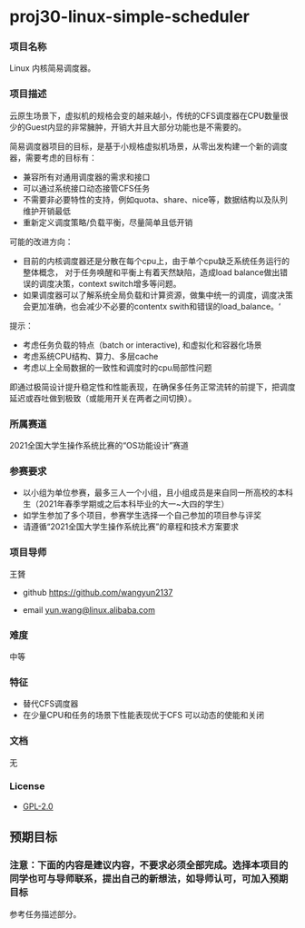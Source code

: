 # proj30-linux-simple-scheduler
### 项目名称
Linux 内核简易调度器。

### 项目描述

云原生场景下，虚拟机的规格会变的越来越小，传统的CFS调度器在CPU数量很少的Guest内显的非常臃肿，开销大并且大部分功能也是不需要的。

简易调度器项目的目标，是基于小规格虚拟机场景，从零出发构建一个新的调度器，需要考虑的目标有：

* 兼容所有对通用调度器的需求和接口
* 可以通过系统接口动态接管CFS任务
* 不需要非必要特性的支持，例如quota、share、nice等，数据结构以及队列维护开销最低
* 重新定义调度策略/负载平衡，尽量简单且低开销

可能的改进方向：

* 目前的内核调度器还是分散在每个cpu上，由于单个cpu缺乏系统任务运行的整体概念， 对于任务唤醒和平衡上有着天然缺陷，造成load balance做出错误的调度决策，context switch增多等问题。 
* 如果调度器可以了解系统全局负载和计算资源，做集中统一的调度，调度决策会更加准确，也会减少不必要的contentx swith和错误的load_balance。‘

提示：

* 考虑任务负载的特点（batch or interactive), 和虚拟化和容器化场景
* 考虑系统CPU结构、算力、多层cache
* 考虑以上全局数据的一致性和调度时的cpu局部性问题

即通过极简设计提升稳定性和性能表现，在确保多任务正常流转的前提下，把调度延迟或吞吐做到极致（或能用开关在两者之间切换）。

### 所属赛道

2021全国大学生操作系统比赛的“OS功能设计”赛道



### 参赛要求

- 以小组为单位参赛，最多三人一个小组，且小组成员是来自同一所高校的本科生（2021年春季学期或之后本科毕业的大一~大四的学生）
- 如学生参加了多个项目，参赛学生选择一个自己参加的项目参与评奖
- 请遵循“2021全国大学生操作系统比赛”的章程和技术方案要求



### 项目导师

王贇

* github https://github.com/wangyun2137

* email yun.wang@linux.alibaba.com



### 难度

中等



### 特征

* 替代CFS调度器
* 在少量CPU和任务的场景下性能表现优于CFS
  可以动态的使能和关闭



### 文档

无

### License

* [GPL-2.0](https://opensource.org/licenses/GPL-2.0)



## 预期目标

### 注意：下面的内容是建议内容，不要求必须全部完成。选择本项目的同学也可与导师联系，提出自己的新想法，如导师认可，可加入预期目标

参考任务描述部分。
